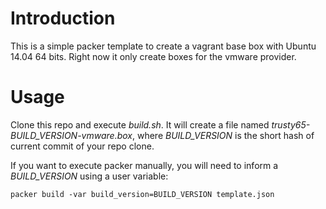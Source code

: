 Introduction
============

This is a simple packer template to create a vagrant base box 
with Ubuntu 14.04 64 bits. Right now it only create boxes for 
the vmware provider.

Usage
=====
Clone this repo and execute *build.sh*. It will create a file 
named *trusty65-BUILD_VERSION-vmware.box*, where *BUILD_VERSION* 
is the short hash of current commit of your repo clone.

If you want to execute packer manually, you will need to inform 
a *BUILD_VERSION* using a user variable:

```
packer build -var build_version=BUILD_VERSION template.json
```

